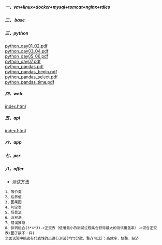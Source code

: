 ##### 一、vm+linux+docker+mysql+tomcat+nginx+rdies



##### 二、 base

##### 三、python

<a href="/05_softtest/03_pthon/python_day01_02.pdf">python_day01_02.pdf</a><br/>
<a href="/05_softtest/03_pthon/python_day03_04.pdf">python_day03_04.pdf</a><br/>
<a href="/05_softtest/03_pthon/python_day05_06.pdf">python_day05_06.pdf</a><br/>
<a href="/05_softtest/03_pthon/python_day07.pdf">python_day07.pdf</a><br/>
<a href="/05_softtest/03_pthon/python_pandas.pdf">python_pandas.pdf</a><br/>
<a href="/05_softtest/03_pthon/python_pandas_begin.pdf">python_pandas_begin.pdf</a><br/>
<a href="/05_softtest/03_pthon/python_pandas_select.pdf">python_pandas_select.pdf</a><br/>
<a href="/05_softtest/03_pthon/python_pandas_time.pdf">python_pandas_time.pdf</a><br/>

##### 四、web

<a href="/05_softtest/04_web/index.html">index.html</a><br/>

##### 五、api

<a href="/05_softtest/05_api/index.html">index.html</a><br/>

##### 六、app

##### 七、per

##### 八、offer



* 测试方法

```
1、等价类
2、边界值 
3、因果图
4、判定表
5、场景法
6、流程法
7、错误推断
8、排列组合(3*4*3)->正交表（使用最小的测试过程集合获得最大的测试覆盖率）->混合正交表(因子数不一样)
全面试验中挑选有代表性的点进行测试(均匀分散，整齐可比)：高效率，快整，经济

```

